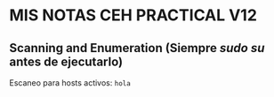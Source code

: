 # MIS NOTAS CEH PRACTICAL V12

## Scanning and Enumeration (Siempre *sudo su* antes de ejecutarlo)

Escaneo para hosts activos: ``` hola ```
